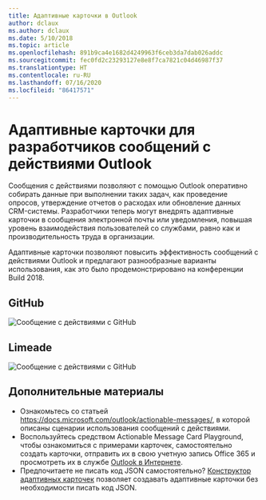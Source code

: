 ```yaml
---
title: Адаптивные карточки в Outlook
author: dclaux
ms.author: dclaux
ms.date: 5/10/2018
ms.topic: article
ms.openlocfilehash: 891b9ca4e1682d4249963f6ceb3da7dab026addc
ms.sourcegitcommit: fec0fd2c23293127e8e8f7ca7821c04d46987f37
ms.translationtype: HT
ms.contentlocale: ru-RU
ms.lasthandoff: 07/16/2020
ms.locfileid: "86417571"
---
```

# <a name="adaptive-cards-for-outlook-actionable-message-developers"></a>Адаптивные карточки для разработчиков сообщений с действиями Outlook

Сообщения с действиями позволяют с помощью Outlook оперативно собирать данные при выполнении таких задач, как проведение опросов, утверждение отчетов о расходах или обновление данных CRM-системы. Разработчики теперь могут внедрять адаптивные карточки в сообщения электронной почты или уведомления, повышая уровень взаимодействия пользователей со службами, равно как и производительность труда в организации.

Адаптивные карточки позволяют повысить эффективность сообщений с действиями Outlook и предлагают разнообразные варианты использования, как это было продемонстрировано на конференции Build 2018.

## <a name="github"></a>GitHub
![Сообщение с действиями с GitHub](media/outlook/GitHub.png)

## <a name="limeade"></a>Limeade
![Сообщение с действиями с GitHub](media/outlook/Limeade.jpg)


## <a name="ready-to-start"></a>Дополнительные материалы

- Ознакомьтесь со статьей https://docs.microsoft.com/outlook/actionable-messages/, в которой описаны сценарии использования сообщений с действиями.
- Воспользуйтесь средством Actionable Message Card Playground, чтобы ознакомиться с примерами карточек, самостоятельно создать карточки, отправить их в свою учетную запись Office 365 и просмотреть их в службе [Outlook в Интернете](https://outlook.office.com).
- Предпочитаете не писать код JSON самостоятельно? [Конструктор адаптивных карточек](https://adaptivecards.io/designer/) позволяет создавать адаптивные карточки без необходимости писать код JSON.
